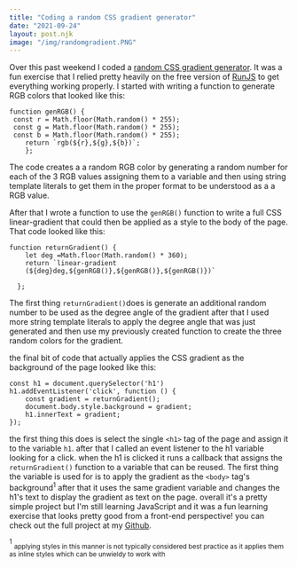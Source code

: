 ```yaml
---
title: "Coding a random CSS gradient generator"
date: "2021-09-24"
layout: post.njk
image: "/img/randomgradient.PNG"
---
```


Over this past weekend I coded a [random CSS gradient generator](https://joshea.dev/randomgradient/). It was a fun exercise that I relied pretty heavily on the free version of [RunJS](https://runjs.app/) to get everything working properly. I started with writing a function to <!--more--> generate RGB colors that looked like this: 
```
function genRGB() {
 const r = Math.floor(Math.random() * 255);
 const g = Math.floor(Math.random() * 255);
 const b = Math.floor(Math.random() * 255);   
    return `rgb(${r},${g},${b})`;
    };
```
The code creates a a random RGB color by generating a random number for each of the 3 RGB values assigning them to a variable and then using string template literals to get them in the proper format to be understood as a  a RGB value.

After that I wrote a function to  use the `genRGB()` function to write a full CSS linear-gradient that could then be applied as a style to the body of the page. That code looked like this:
```
function returnGradient() {
    let deg =Math.floor(Math.random() * 360);
    return `linear-gradient
    (${deg}deg,${genRGB()},${genRGB()},${genRGB()})`

  };
```
The first thing `returnGradient()`does is generate an additional random number to be used as the degree angle of the gradient after that I used more string template literals to apply the degree angle that was just generated and then use my previously created function to create the three random colors for the gradient. 

the final bit of code that actually applies the CSS gradient as the background of the page looked like this:
```
const h1 = document.querySelector('h1')
h1.addEventListener('click', function () {
    const gradient = returnGradient();
    document.body.style.background = gradient;
    h1.innerText = gradient;
});
```
the first thing this does is select the single `<h1>` tag of the page and assign it to the variable `h1`.
after that I called an event listener to the h1 variable looking for a click. when the h1 is clicked it runs a callback that assigns the `returnGradient()` function to a variable that can be reused. The first thing the variable is used for is to apply the gradient as the `<body>` tag's background<sup>1</sup> after that it uses the same gradient variable and changes the h1's text to display the gradient as text on the page. overall it's a pretty simple project but I'm still learning JavaScript and it was a fun learning exercise that looks pretty good from a front-end perspective! you can check out the full project at my [Github](https://github.com/whatnotery/randomgradient).




<sup>1</sup> <sub>applying styles in this manner is not typically considered best practice as it applies them as inline styles which can be unwieldy to work with </sub>
